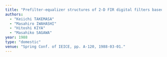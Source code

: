 ```yaml
---
title: "Prefilter-equalizer structures of 2-D FIR digital filters based on McClellan transform"
authors:
  - "Keiichi TAKEMASA"
  - "Masahiro IWAHASHI"
  - "Hitoshi KIYA"
  - "Masahiko SAGAWA"
year: 1988
type: "domestic"
venue: "Spring Conf. of IEICE, pp. A-120, 1988-03-01."
---
```

